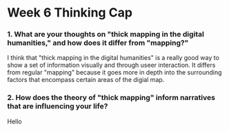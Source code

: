 # Week 6 Thinking Cap

### 1. What are your thoughts on "thick mapping in the digital humanities," and how does it differ from "mapping?"
I think that "thick mapping in the digital humanities" is a really good way to show a set of information visually and through useer interaction. It differs from regular "mapping" because it goes more in depth into the surrounding factors that encompass certain areas of the digial map.

### 2. How does the theory of "thick mapping" inform narratives that are influencing your life?
Hello

